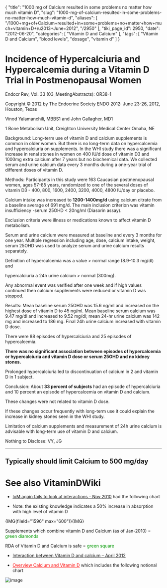 {
    "title": "1000 mg of Calcium resulted in some problems no matter how much vitamin D",
    "slug": "1000-mg-of-calcium-resulted-in-some-problems-no-matter-how-much-vitamin-d",
    "aliases": [
        "/1000+mg+of+Calcium+resulted+in+some+problems+no+matter+how+much+vitamin+D+\u2013+June+2012",
        "/2950"
    ],
    "tiki_page_id": 2950,
    "date": "2012-06-20",
    "categories": [
        "Vitamin D and Calcium"
    ],
    "tags": [
        "Vitamin D and Calcium",
        "blood levels",
        "dosage",
        "vitamin d"
    ]
}


# Incidence of Hypercalciuria and Hypercalcemia during a Vitamin D Trial in Postmenopausal Women

Endocr Rev, Vol. 33 (03_MeetingAbstracts): OR38-1

Copyright © 2012 by The Endocrine Society ENDO 2012: June 23-26, 2012, Houston, Texas

Vinod Yalamanchili, MBBS1 and John Gallagher, MD1

1 Bone Metabolism Unit, Creighton University Medical Center Omaha, NE

Background: Long-term use of vitamin D and calcium supplements is common in older women. But there is no long-term data on hypercalcemia and hypercalciuria on supplements. In the WHI study there was a significant increase in renal stones in women on 400 IU/d dose of vitamin D3 and 1000mg extra calcium after 7 years but no biochemical data.  We collected serum and urine calcium data every 3 months during a one-year trial of different doses of vitamin D.

Methods: Participants in this study were 163 Caucasian postmenopausal women, ages 57-85 years, randomized to one of the several doses of vitamin D3 - 400, 800, 1600, 2400, 3200, 4000, 4800 IU/day or placebo. 

Calcium intake was increased to  **1200-1400mg/d**  using calcium citrate from a baseline average of 691 mg/d. The main inclusion criterion was vitamin insufficiency -serum 25OHD < 20ng/ml (Diasorin assay). 

Exclusion criteria were illness or medications known to affect vitamin D metabolism. 

Serum and urine calcium were measured at baseline and every 3 months for one year. Multiple regression including age, dose, calcium intake, weight, serum 25OHD was used to analyze serum and urine calcium results separately. 

Definition of hypercalcemia was a value > normal range (8.9-10.3 mg/dl) and 

hypercalciuria a 24h urine calcium > normal (300mg). 

Any abnormal event was verified after one week and if high values continued then calcium supplements were reduced or vitamin D was stopped.

Results: Mean baseline serum 25OHD was 15.6 ng/ml and increased on the highest dose of vitamin D to 45 ng/ml. Mean baseline serum calcium was 9.47 mg/dl and increased to 9.52 mg/dl; mean 24-hr urine calcium was 142 mg and increased to 186 mg. Final 24h urine calcium increased with vitamin D dose. 

There were 88 episodes of hypercalciuria and 25 episodes of hypercalcemia. 

 **There was no significant association between episodes of hypercalcemia or hypercalciuria and vitamin D dose or serum 25OHD and no kidney stones.**  

Prolonged hypercalciuria led to discontinuation of calcium in 2 and vitamin D in 1 subject.

Conclusion: About  **33 percent of subjects**  had an episode of hypercalciuria and 10 percent an episode of hypercalcemia on vitamin D and calcium. 

These changes were not related to vitamin D dose. 

If these changes occur frequently with long-term use it could explain the increase in kidney stones seen in the WHI study. 

Limitation of calcium supplements and measurement of 24h urine calcium is advisable with long-term use of vitamin D and calcium.

Nothing to Disclose: VY, JG

- - - - - - - - - - - - - 

## Typically should limit Calcium to 500 mg/day

# See also VitaminDWiki

* [IoM again fails to look at interactions - Nov 2010](/posts/iom-again-fails-to-look-at-interactions) had the following chart

* Note: the existing knowledge indicates a 50% increase in absorption with high level of vitamin D

{IMG(fileId="1596" max="600")}{IMG}

Supplements which combine vitamin D and Calcium (as of Jan-2010) = <span style="color:#090;">green diamonds</span>

RDA of Vitamin D and Calcium is safe = <span style="color:#090;">green square</span>

* [Interaction between Vitamin D and calcium – April 2012](/posts/interaction-between-vitamin-d-and-calcium)

* <a href="/posts/overview-calcium-and-vitamin-d" style="color: red; text-decoration: underline;" title="This link has an unknown page_id: 1446">Overview Calcium and Vitamin D</a> which includes the following notional chart

<img src="/attachments/d3.mock.jpg" alt="image">